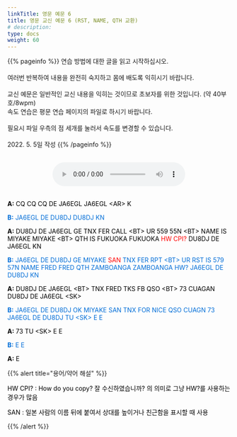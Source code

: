 ```yaml
---
linkTitle: 영문 예문 6
title: 영문 교신 예문 6 (RST, NAME, QTH 교환)
# description: 
type: docs
weight: 60
---
```


{{% pageinfo %}}
연습 방법에 대한 글을 읽고 시작하십시오.<br>
<br>
여러번 반복하여 내용을 완전히 숙지하고 몸에 배도록 익히시기 바랍니다.<br>
<br>
교신 예문은 일반적인 교신 내용을 익히는 것이므로 초보자를 위한 것입니다. (약 40부호/8wpm)<br>
속도 연습은 평문 연습 페이지의 파일로 하시기 바랍니다.<br>
<br>
필요시 파일 우측의 점 세개를 눌러서 속도를 변경할 수 있습니다.<br>
<br>
2022. 5. 5일 작성
{{% /pageinfo %}}

<br>

<center><audio src="https://blog.kakaocdn.net/dn/bL4UMy/btrBrKhekZw/85oqyMBxQxVKbcs81avxs1/tfile.mp3" controls="controls"></audio></center>
<br>

<p data-ke-size="size16"><span style="color: #000000;"><b>A:</b> CQ CQ CQ DE JA6EGL JA6EGL &lt;AR&gt; K</span></p>
<p data-ke-size="size16"><span style="color: #006dd7;"><b>B:</b> JA6EGL DE DU8DJ DU8DJ KN</span></p>
<p data-ke-size="size16"><span style="color: #000000;"><b>A:</b> DU8DJ DE JA6EGL GE TNX FER CALL &lt;BT&gt; UR 559 55N &lt;BT&gt; NAME IS MIYAKE MIYAKE &lt;BT&gt; QTH IS FUKUOKA FUKUOKA <span style="color: red;">HW CPI?</span><span style="color: #000000;"> DU8DJ DE JA6EGL KN</span></p>
<p data-ke-size="size16"><span style="color: #006dd7;"><b>B:</b> JA6EGL DE DU8DJ GE MIYAKE <span style="color: red;">SAN</span><span style="color: #006dd7;"> TNX FER RPT &lt;BT&gt; UR RST IS 579 57N NAME FRED FRED QTH ZAMBOANGA ZAMBOANGA HW? JA6EGL DE DU8DJ KN</span></p>
<p data-ke-size="size16"><span style="color: #000000;"><b>A:</b> DU8DJ DE JA6EGL &lt;BT&gt; TNX FRED TKS FB QSO &lt;BT&gt; 73 CUAGAN DU8DJ DE JA6EGL &lt;SK&gt;</span></p>
<p data-ke-size="size16"><span style="color: #006dd7;"><b>B:</b> JA6EGL DE DU8DJ OK MIYAKE SAN TNX FOR NICE QSO CUAGN 73 JA6EGL DE DU8DJ TU &lt;SK&gt; E E</span></p>
<p data-ke-size="size16"><span style="color: #000000;"><b>A:</b> 73 TU &lt;SK&gt; E E</span></p>
<p data-ke-size="size16"><span style="color: #006dd7;"><b>B:</b> E E</span></p>
<p data-ke-size="size16"><span style="color: #000000;"><b>A:</b> E</span></p>

{{% alert title="용어/약어 해설" %}}
<p data-ke-size="size16">
<p data-ke-size="size16"><span style="color: #000000;">HW CPI? : How do you copy? 잘 수신하였습니까? 의 의미로 그냥 HW?를 사용하는 경우가 많음</span></p>
<p data-ke-size="size16"><span style="color: #000000;">SAN : 일본 사람의 이름 뒤에 붙여서 상대를 높이거나 친근함을 표시할 때 사용</span></p>
{{% /alert %}}
<p data-ke-size="size16">&nbsp;</p>